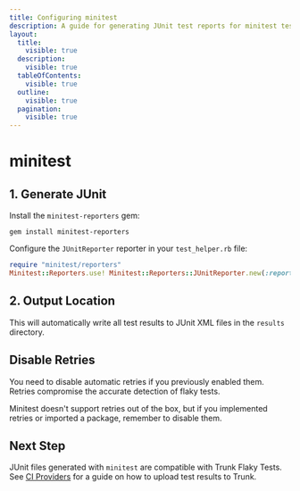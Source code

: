 ```yaml
---
title: Configuring minitest
description: A guide for generating JUnit test reports for minitest tests
layout:
  title:
    visible: true
  description:
    visible: true
  tableOfContents:
    visible: true
  outline:
    visible: true
  pagination:
    visible: true
---
```


# minitest

## 1. Generate JUnit&#x20;

Install the `minitest-reporters` gem:

```shell
gem install minitest-reporters
```

Configure the `JUnitReporter` reporter in your `test_helper.rb` file:

```ruby
require "minitest/reporters"
Minitest::Reporters.use! Minitest::Reporters::JUnitReporter.new(:reports_dir => "results")
```

## 2. Output Location

This will automatically write all test results to JUnit XML files in the `results` directory.

## Disable Retries

You need to disable automatic retries if you previously enabled them. Retries compromise the accurate detection of flaky tests.

Minitest doesn't support retries out of the box, but if you implemented retries or imported a package, remember to disable them.

## Next Step

JUnit files generated with `minitest` are compatible with Trunk Flaky Tests. See [CI Providers](https://docs.trunk.io/flaky-tests/get-started/ci-providers) for a guide on how to upload test results to Trunk.
